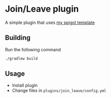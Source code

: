 # Join/Leave plugin
A simple plugin that uses [my spigot template](https://github.com/DRSchlaubi/spigot-gradle/)

## Building
Run the following command
```bash
./gradlew build
```

## Usage
- Install plugin
- Change files in `plugins/join_leave/config.yml`
